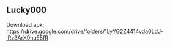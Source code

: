 ## Lucky000

Download apk: https://drive.google.com/drive/folders/1LyYG2Z4414vda0LdJ-iRz3ArX9huE5fR

